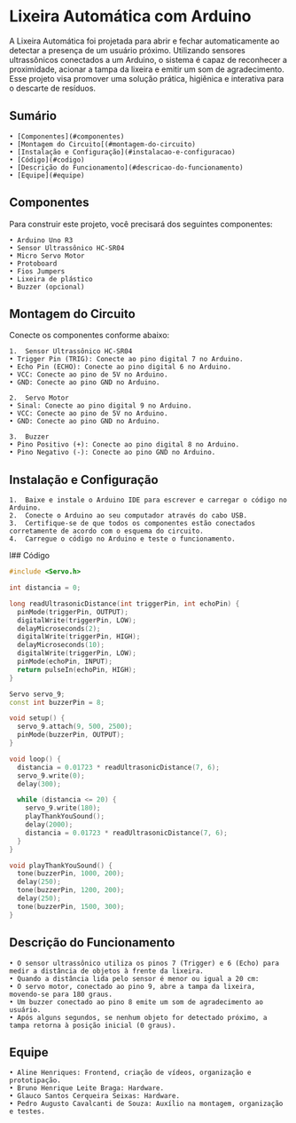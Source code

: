 # Lixeira Automática com Arduino

A Lixeira Automática foi projetada para abrir e fechar automaticamente ao detectar a presença de um usuário próximo. Utilizando sensores ultrassônicos conectados a um Arduino, o sistema é capaz de reconhecer a proximidade, acionar a tampa da lixeira e emitir um som de agradecimento. Esse projeto visa promover uma solução prática, higiênica e interativa para o descarte de resíduos.


## Sumário

	• [Componentes](#componentes)
	• [Montagem do Circuito[(#montagem-do-circuito)
	• [Instalação e Configuração](#instalacao-e-configuracao)
	• [Código](#codigo)
	• [Descrição do Funcionamento](#descricao-do-funcionamento)
	• [Equipe](#equipe)


## Componentes

Para construir este projeto, você precisará dos seguintes componentes:

    • Arduino Uno R3
    • Sensor Ultrassônico HC-SR04
    • Micro Servo Motor
    • Protoboard
    • Fios Jumpers
    • Lixeira de plástico
    • Buzzer (opcional)


## Montagem do Circuito

Conecte os componentes conforme abaixo:

	1.	Sensor Ultrassônico HC-SR04
	• Trigger Pin (TRIG): Conecte ao pino digital 7 no Arduino.
	• Echo Pin (ECHO): Conecte ao pino digital 6 no Arduino.
	• VCC: Conecte ao pino de 5V no Arduino.
	• GND: Conecte ao pino GND no Arduino.

	2.	Servo Motor
	• Sinal: Conecte ao pino digital 9 no Arduino.
	• VCC: Conecte ao pino de 5V no Arduino.
	• GND: Conecte ao pino GND no Arduino.

	3.	Buzzer
	• Pino Positivo (+): Conecte ao pino digital 8 no Arduino.
	• Pino Negativo (-): Conecte ao pino GND no Arduino.


## Instalação e Configuração

	1.	Baixe e instale o Arduino IDE para escrever e carregar o código no Arduino.
	2.	Conecte o Arduino ao seu computador através do cabo USB.
	3.	Certifique-se de que todos os componentes estão conectados corretamente de acordo com o esquema do circuito.
	4.	Carregue o código no Arduino e teste o funcionamento.


l## Código

```cpp 
#include <Servo.h> 

int distancia = 0; 

long readUltrasonicDistance(int triggerPin, int echoPin) {
  pinMode(triggerPin, OUTPUT); 
  digitalWrite(triggerPin, LOW);
  delayMicroseconds(2);
  digitalWrite(triggerPin, HIGH);
  delayMicroseconds(10);
  digitalWrite(triggerPin, LOW);
  pinMode(echoPin, INPUT);
  return pulseIn(echoPin, HIGH);
}

Servo servo_9; 
const int buzzerPin = 8; 

void setup() {
  servo_9.attach(9, 500, 2500);   
  pinMode(buzzerPin, OUTPUT);
}

void loop() {
  distancia = 0.01723 * readUltrasonicDistance(7, 6);
  servo_9.write(0);
  delay(300);

  while (distancia <= 20) {
    servo_9.write(180);
    playThankYouSound();
    delay(2000);
    distancia = 0.01723 * readUltrasonicDistance(7, 6);
  }
}

void playThankYouSound() {
  tone(buzzerPin, 1000, 200);
  delay(250);
  tone(buzzerPin, 1200, 200);
  delay(250);
  tone(buzzerPin, 1500, 300);
}
```


## Descrição do Funcionamento

	• O sensor ultrassônico utiliza os pinos 7 (Trigger) e 6 (Echo) para medir a distância de objetos à frente da lixeira.
	• Quando a distância lida pelo sensor é menor ou igual a 20 cm:
	• O servo motor, conectado ao pino 9, abre a tampa da lixeira, movendo-se para 180 graus.
	• Um buzzer conectado ao pino 8 emite um som de agradecimento ao usuário.
	• Após alguns segundos, se nenhum objeto for detectado próximo, a tampa retorna à posição inicial (0 graus).


## Equipe

	• Aline Henriques: Frontend, criação de vídeos, organização e prototipação.
	• Bruno Henrique Leite Braga: Hardware.
	• Glauco Santos Cerqueira Seixas: Hardware.
	• Pedro Augusto Cavalcanti de Souza: Auxílio na montagem, organização e testes.